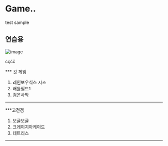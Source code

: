 # Game..
test sample

## 연습용
![image](https://png.icons8.com/ios/2x/controller.png)

cçćč

*** 갓 게임
1. 레인보우식스 시즈
2. 배틀필드1
3. 검은사막
***

***고전겜
1. 보글보글
2. 크레이지아케이드
3. 테트리스
***
